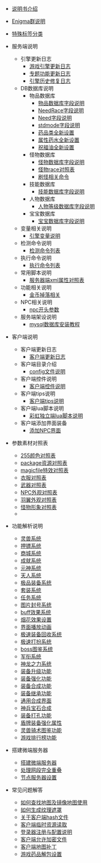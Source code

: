 

- [说明书介绍](home.md)
- [Enigma群说明](/eghelp.md)
- [特殊标签分类](/00/lable.md)

- 服务端说明
  - 引擎更新日志
    - [游戏引擎更新日志](/00/uplist.md)
    - [专题功能更新日志](/00/uplist1.md)
    - [引擎历史修复日志](/00/uplist2.md)
  - DB数据库说明
    - 物品数据库
	  - [物品数据库字段说明](/01/00/items.md)
	  - [NeedRace字段说明](/01/00/needrace.md)
	  - [Need字段说明](/01/00/need.md)
	  - [stdmode字段说明](/01/00/stdmode.md)
	  - [药品类全新设置](/01/00/xinyaopin.md)
	  - [属性药水全新设置](/01/00/shuxingyao.md)
	  - [祝福油全新设置](/01/00/zhufuyou.md)
    - 怪物数据库
	  - [怪物数据库字段说明](/01/01/mon.md)
	  - [怪物race对照表](/01/01/race.md)
	  - [刷怪相关命令](/01/01/MonGen.md)
    - 技能数据库
	  - [技能数据库字段说明](/01/02/skill.md)
    - 人物数据库
	  - [人物等级数据库字段说明](/01/03/human.md)
    - 宝宝数据库
	  - [宝宝数据库字段说明](/01/04/pet.md)
  - 变量相关说明
    - [引擎变量说明](/00/uplist.md)
  - 检测命令说明
    - [检测命令列表](/00/uplist.md)
  - 执行命令说明
    - [执行命令列表](/00/uplist.md)
  - 常用脚本说明
    - [服务器端xml属性对照表](/00/uplist.md)
  - 功能相关说明
    - [金币掉落相关](/00/uplist.md)
  - NPC相关说明
    - [npc开头参数](/00/uplist.md)
  - 服务端架设说明
    - [mysql数据库安装教程](/00/uplist.md)
    				

- 客户端说明
  - 客户端更新日志
    - [客户端更新日志](/00/uplist.md)
  - 客户端目录介绍
    - [config文件说明](/00/uplist.md)
  - 客户端控件说明
    - [客户端控件说明](/00/uplist.md)
  - 客户端tips说明
    - [客户端tips说明](/00/uplist.md)
  - 客户端lua脚本说明
    - [彩虹独立端lua脚本说明](/00/uplist.md)
  - 客户端添加界面装备
    - [添加NPC界面](/00/uplist.md)
   
- 参数素材对照表
   - [255颜色对照表](/02/uplist.md)
   - [package资源对照表](/02/uplist.md)
   - [magicfile特效对照表](/02/uplist.md)
   - [衣服对照表](/02/uplist.md)
   - [武器对照表](/02/uplist.md)
   - [NPC外观对照表](/02/uplist.md)
   - [羽翼外观对照表](/02/uplist.md)
   - [怪物形象对照表](/02/uplist.md)
   - 
- 功能解析说明
   - [灵兽系统](/02/uplist.md)
   - [押镖系统](/02/uplist.md)
   - [商城系统](/02/uplist.md)
   - [成就系统](/02/uplist.md)
   - [元神系统](/02/uplist.md)
   - [天人系统](/02/uplist.md)
   - [极品装备系统](/02/uplist.md)
   - [套装系统](/02/uplist.md)
   - [任务系统](/02/uplist.md)
   - [图片封号系统](/02/uplist.md)
   - [buff效果系统](/02/uplist.md)
   - [烟花效果设置](/02/uplist.md)
   - [界面播放动画](/02/uplist.md)
   - [极速装备回收系统](/02/uplist.md)
   - [极速打扮系统](/02/uplist.md)
   - [boss图鉴系统](/02/uplist.md)
   - [军衔系统](/02/uplist.md)
   - [神龙之力系统](/02/uplist.md)
   - [装备升级功能](/02/uplist.md)
   - [装备强化功能](/02/uplist.md)
   - [装备合成功能](/02/uplist.md)
   - [装备继承功能](/02/uplist.md)
   - [通用合成界面](/02/uplist.md)
   - [神兵宝石合成](/02/uplist.md)
   - [装备打孔功能](/02/uplist.md)
   - [盾牌装备强化属性](/02/uplist.md)
   - [灵兽骑术图鉴功能](/02/uplist.md)
   - [游戏排行榜功能 ](/02/uplist.md)

- 搭建微端服务器
   - [搭建微端服务器](/02/uplist.md)
   - [处理网段完全重叠](/02/uplist.md)
   - [节点服务器设置](/02/uplist.md)

- 常见问题解答
   - [如何查找地图及镜像地图使用](/02/uplist.md)
   - [如何生成纹理遮罩](/02/uplist.md)
   - [关于客户端hash文件](/02/uplist.md)
   - [客户端临时资源读取](/02/uplist.md)
   - [登录器注册与配置说明](/02/uplist.md)
   - [客户端允许加密文件](/02/uplist.md)
   - [客户端地图补丁](/02/uplist.md)
   - [游戏药品解包设置](/02/uplist.md)

